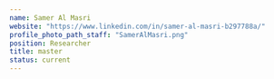 ```yaml
---
name: Samer Al Masri
website: "https://www.linkedin.com/in/samer-al-masri-b297788a/"
profile_photo_path_staff: "SamerAlMasri.png"
position: Researcher
title: master
status: current
---
```


